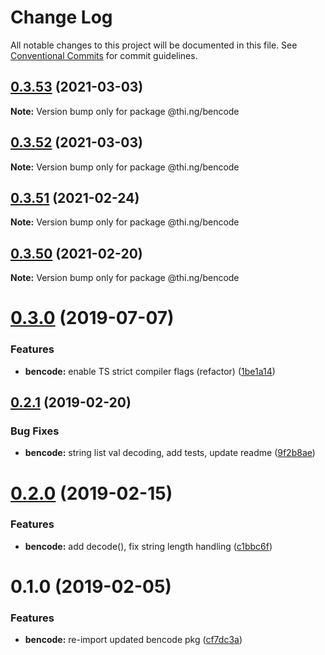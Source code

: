 # Change Log

All notable changes to this project will be documented in this file.
See [Conventional Commits](https://conventionalcommits.org) for commit guidelines.

## [0.3.53](https://github.com/thi-ng/umbrella/compare/@thi.ng/bencode@0.3.52...@thi.ng/bencode@0.3.53) (2021-03-03)

**Note:** Version bump only for package @thi.ng/bencode





## [0.3.52](https://github.com/thi-ng/umbrella/compare/@thi.ng/bencode@0.3.51...@thi.ng/bencode@0.3.52) (2021-03-03)

**Note:** Version bump only for package @thi.ng/bencode





## [0.3.51](https://github.com/thi-ng/umbrella/compare/@thi.ng/bencode@0.3.50...@thi.ng/bencode@0.3.51) (2021-02-24)

**Note:** Version bump only for package @thi.ng/bencode





## [0.3.50](https://github.com/thi-ng/umbrella/compare/@thi.ng/bencode@0.3.49...@thi.ng/bencode@0.3.50) (2021-02-20)

**Note:** Version bump only for package @thi.ng/bencode





# [0.3.0](https://github.com/thi-ng/umbrella/compare/@thi.ng/bencode@0.2.17...@thi.ng/bencode@0.3.0) (2019-07-07)

### Features

* **bencode:** enable TS strict compiler flags (refactor) ([1be1a14](https://github.com/thi-ng/umbrella/commit/1be1a14))

## [0.2.1](https://github.com/thi-ng/umbrella/compare/@thi.ng/bencode@0.2.0...@thi.ng/bencode@0.2.1) (2019-02-20)

### Bug Fixes

* **bencode:** string list val decoding, add tests, update readme ([9f2b8ae](https://github.com/thi-ng/umbrella/commit/9f2b8ae))

# [0.2.0](https://github.com/thi-ng/umbrella/compare/@thi.ng/bencode@0.1.1...@thi.ng/bencode@0.2.0) (2019-02-15)

### Features

* **bencode:** add decode(), fix string length handling ([c1bbc6f](https://github.com/thi-ng/umbrella/commit/c1bbc6f))

# 0.1.0 (2019-02-05)

### Features

* **bencode:** re-import updated bencode pkg ([cf7dc3a](https://github.com/thi-ng/umbrella/commit/cf7dc3a))
